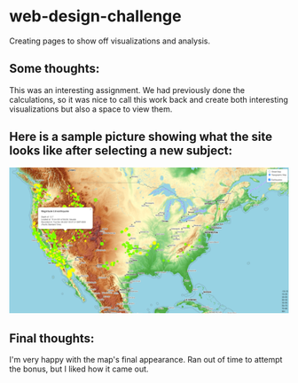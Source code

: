 # web-design-challenge
Creating pages to show off visualizations and analysis.

## Some thoughts:
This was an interesting assignment.  We had previously done the calculations, so it was nice to call this work back and create both interesting visualizations but also a space to view them.

## Here is a sample picture showing what the site looks like after selecting a new subject:
![Sample image preview of map](https://github.com/marcuspttr/leaflet-challenge/blob/main/Images/leafletsample.PNG)


## Final thoughts:
I'm very happy with the map's final appearance. Ran out of time to attempt the bonus, but I liked how it came out.
